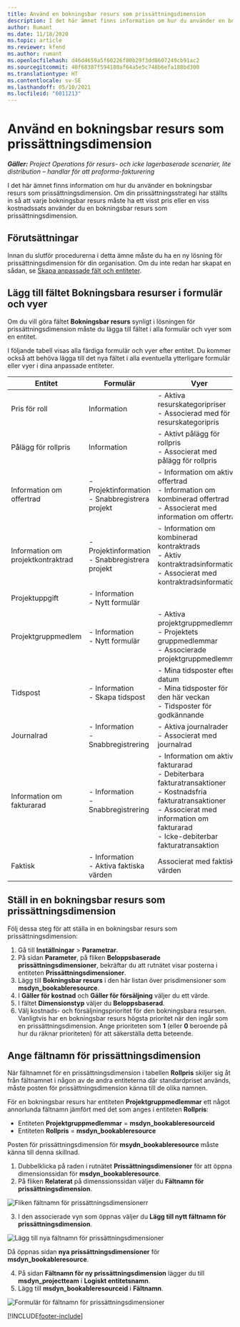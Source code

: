 ```yaml
---
title: Använd en bokningsbar resurs som prissättningsdimension
description: I det här ämnet finns information om hur du använder en bokningsbar resurs som prissättningsdimension.
author: Rumant
ms.date: 11/18/2020
ms.topic: article
ms.reviewer: kfend
ms.author: rumant
ms.openlocfilehash: d46d4659a5f60226f80b29f3dd8607249cb91ac2
ms.sourcegitcommit: 40f68387f594180af64a5e5c748b6efa188bd300
ms.translationtype: HT
ms.contentlocale: sv-SE
ms.lasthandoff: 05/10/2021
ms.locfileid: "6011213"
---
```

# <a name="use-a-bookable-resource-as-a-pricing-dimension"></a>Använd en bokningsbar resurs som prissättningsdimension

 _**Gäller:** Project Operations för resurs- och icke lagerbaserade scenarier, lite distribution – handlar för att proforma-fakturering_ 

I det här ämnet finns information om hur du använder en bokningsbar resurs som prissättningsdimension. Om din prissättningsstrategi har ställts in så att varje bokningsbar resurs måste ha ett visst pris eller en viss kostnadssats använder du en bokningsbar resurs som prissättningsdimension.

## <a name="prerequisites"></a>Förutsättningar
Innan du slutför procedurerna i detta ämne måste du ha en ny lösning för prissättningsdimension för din organisation. Om du inte redan har skapat en sådan, se [Skapa anpassade fält och entiteter](../pricing-costing/create-custom-fields-entities-pricing-dimensions.md).

## <a name="add-the-bookable-resource-field-to-forms-and-views"></a>Lägg till fältet Bokningsbara resurser i formulär och vyer
Om du vill göra fältet **Bokningsbar resurs** synligt i lösningen för prissättningsdimension måste du lägga till fältet i alla formulär och vyer som en entitet.

I följande tabell visas alla färdiga formulär och vyer efter entitet. Du kommer också att behöva lägga till det nya fältet i alla eventuella ytterligare formulär eller vyer i dina anpassade entiteter.

|   Entitet        | Formulär   |Vyer        |
| ------------------------------|---------------------------------|----------------------------------|
|  Pris för roll| Information | - Aktiva resurskategoripriser<br> - Associerad med för resurskategoripris |
|  Pålägg för rollpris| Information| - Aktivt pålägg för rollpris<br>- Associerat med pålägg för rollpris |
|  Information om offertrad| - Projektinformation<br>- Snabbregistrera projekt| - Information om aktiv offertrad<br>- Information om kombinerad offertrad<br>- Associerat med information om offertrad |
|  Information om projektkontraktrad| - Projektinformation<br>- Snabbregistrera projekt| - Information om kombinerad kontraktrads<br>- Aktiv kontraktradsinformation<br>- Associerat med kontraktradsinformation |
|  Projektuppgift| - Information<br>- Nytt formulär| &nbsp; |
|  Projektgruppmedlem| - Information<br>- Nytt formulär| - Aktiva projektgruppmedlemmar<br>- Projektets gruppmedlemmar<br>- Associerade projektgruppmedlemmar |
|  Tidspost| - Information<br>- Skapa tidspost| - Mina tidsposter efter datum<br>- Mina tidsposter för den här veckan<br>- Tidsposter för godkännande|
|  Journalrad| - Information<br>- Snabbregistrering| - Aktiva journalrader<br>- Associerat med journalrad |
|  Information om fakturarad| - Information<br>- Snabbregistrering| - Information om aktiv fakturarad<br>- Debiterbara fakturatransaktioner<br>- Kostnadsfria fakturatransaktioner<br>- Associerat med information om fakturarad <br>- Icke-debiterbar fakturatransaktion|
|  Faktisk| - Information<br>- Aktiva faktiska värden| Associerat med faktiska värden |

## <a name="set-up-a-bookable-resource-as-a-pricing-dimension"></a>Ställ in en bokningsbar resurs som prissättningsdimension
Följ dessa steg för att ställa in en bokningsbar resurs som prissättningsdimension:

1. Gå till **Inställningar** > **Parametrar**. 
2. På sidan **Parameter**, på fliken **Beloppsbaserade prissättningsdimensioner**, bekräftar du att rutnätet visar posterna i entiteten **Prissättningsdimensioner**. 
2. Lägg till **Bokningsbar resurs** i den här listan över prisdimensioner som **msdyn_bookableresource**. 
3. I **Gäller för kostnad** och **Gäller för försäljning** väljer du ett värde.
4. I fältet **Dimensionstyp** väljer du **Beloppsbaserad**. 
5. Välj kostnads- och försäljningsprioritet för den bokningsbara resursen. Vanligtvis har en bokningsbar resurs högsta prioritet när den ingår som en prissättningsdimension. Ange prioriteten som **1** (eller **0** beroende på hur du räknar prioriteten) för att säkerställa detta beteende.

## <a name="set-up-pricing-dimension-field-names"></a>Ange fältnamn för prissättningsdimension

När fältnamnet för en prissättningsdimension i tabellen **Rollpris** skiljer sig åt från fältnamnet i någon av de andra entiteterna där standardpriset används, måste posten för prissättningsdimension känna till de olika namnen.  

För en bokningsbar resurs har entiteten **Projektgruppmedlemmar** ett något annorlunda fältnamn jämfört med det som anges i entiteten **Rollpris**: 

 - Entiteten **Projektgruppmedlemmar** = **msdyn_bookableresourceid**
 - Entiteten **Rollpris** = **msdyn_bookableresource**

Posten för prissättningsdimension för **msydn_bookableresource** måste känna till denna skillnad.

1. Dubbelklicka på raden i rutnätet **Prissättningsdimensioner** för att öppna dimensionssidan för **msdyn_bookableresource**.
2. På fliken **Relaterat** på dimenssionssidan väljer du **Fältnamn för prissättningsdimension**.

  ![Fliken fältnamn för prissättningsdimensionerr](media/PD-fieldname.png)

3. I den associerade vyn som öppnas väljer du **Lägg till nytt fältnamn för prissättningsdimension**.

  ![Lägg till nya fältnamn för prissättningsdimensioner](media/Add-NewPD-fieldname.png)

  Då öppnas sidan **nya prissättningsdimensioner** för **msdyn_bookableresource**. 

4. På sidan **Fältnamn för ny prissättningsdimension** lägger du till **msdyn_projectteam** i **Logiskt entitetsnamn**.
5. Lägg till **msdyn_bookableresourceid** i **Fältnamn**.

 ![Formulär för fältnamn för prissättningsdimensioner](media/PD-fieldname-Added.png)


[!INCLUDE[footer-include](../includes/footer-banner.md)]